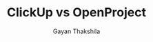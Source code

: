 ---
is_programmatic_layout_6: true
draft: false
title: "ClickUp vs OpenProject"
snippet: "ClickUp vs OpenProject"
image:
  src: /images/pseo/clickup-vs-open-project.png
  alt: "project management, productivity, team collaboration, open-source"
publishDate: 2024-11-26
category: ""
author: "Gayan Thakshila"
tags:
  - "Project-Management"
  - "Open-Source"
  - "Team"
  - "Productivity"
tools:
  ClickUp:
    sub_title: "The All-in-One Work Hub"
    main_content: "ClickUp markets itself as a one-stop shop for productivity, offering a wide range of customizable features. It’s ideal for teams with complex workflows who want a tool that adapts to their specific needs. While its versatility is a strong point, the sheer number of options can feel overwhelming for new users or smaller teams looking for simplicity."
    features: ["Multiple view options: List, Gantt chart, Mindmap, and Kanban.","Automation tools to save time on repetitive tasks.","Deep customization for workflows, task statuses, and dashboards.","Advanced reporting and time-tracking functionalities."]
    analytics_rate: "⭐⭐⭐⭐"
    analytics_review: "Robust and versatile"
    customization_rate: "⭐⭐⭐⭐⭐"
    customization_review: "Highly customizable"
    collaboration_features_rate: "⭐⭐⭐⭐⭐"
    collaboration_features_review: "Advanced integrations"
    self_hosted: true
    open_source: false
    pricing: "Free & Paid plans"
  OpenProject:
    sub_title: "Powerful Open-Source Project Management"
    main_content: "OpenProject is a robust open-source project management tool designed for teams that require comprehensive project planning and tracking capabilities. It excels in managing complex projects and offers features that support agile methodologies. While it is powerful and highly customizable, some users may find its interface less intuitive compared to more modern tools."
    features: ["Gantt charts for project planning and scheduling.","Agile boards for managing sprints and backlogs.","Time tracking and cost reporting functionalities.","Collaboration tools including forums and document management."]
    analytics_rate: "⭐⭐⭐⭐"
    analytics_review: "Feature-rich but complex"
    customization_rate: "⭐⭐⭐⭐"
    customization_review: "Good customization options"
    collaboration_features_rate: "⭐⭐⭐⭐"
    collaboration_features_review: "Solid collaboration tools"
    self_hosted: true
    open_source: true
    pricing: "Free for community edition; Paid plans for enterprise features"
description: Discover the best project management tools for your business. Compare ClickUp and OpenProject to find the perfect fit for your team's needs.
related: [clickup-vs-asana, clickup-vs-trello, clickup-vs-wrike, clickup-vs-monday]
---
